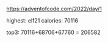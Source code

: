 https://adventofcode.com/2022/day/1

highest: elf21 calories: 70116

top3: 70116+68706+67760 = 206582

